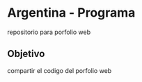 # Argentina - Programa 

repositorio para porfolio web 

## Objetivo 

compartir el codigo del porfolio web 